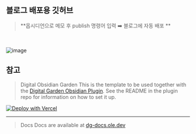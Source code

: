 ## 블로그 배포용 깃허브 

> **옵시디언으로 메모 후 publish 명령어 입력 ➡️ 블로그에 자동 배포 **
<br>

![image](https://github.com/user-attachments/assets/53216a3c-ab4d-4be9-b750-bc4242a282bd)





## 참고
> Digital Obsidian Garden
This is the template to be used together with the [Digital Garden Obsidian Plugin](https://github.com/oleeskild/Obsidian-Digital-Garden). 
See the README in the plugin repo for information on how to set it up.

[![Deploy with Vercel](https://vercel.com/button)](https://vercel.com/new/clone?repository-url=https://github.com/oleeskild/digitalgarden)

---
> Docs
Docs are available at [dg-docs.ole.dev](https://dg-docs.ole.dev/)

